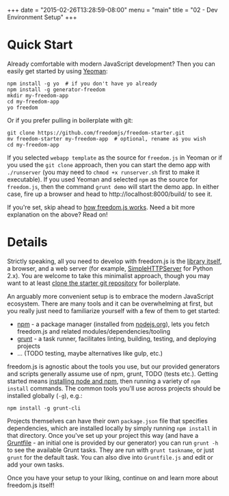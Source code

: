 +++
date = "2015-02-26T13:28:59-08:00"
menu = "main"
title = "02 - Dev Environment Setup"
+++

# Quick Start
Already comfortable with modern JavaScript development? Then you can
easily get started by using [Yeoman](http://yeoman.io):

    npm install -g yo  # if you don't have yo already
    npm install -g generator-freedom
    mkdir my-freedom-app
    cd my-freedom-app
    yo freedom

Or if you prefer pulling in boilerplate with git:

    git clone https://github.com/freedomjs/freedom-starter.git
    mv freedom-starter my-freedom-app  # optional, rename as you wish
    cd my-freedom-app

If you selected `webapp template` as the source for `freedom.js` in Yeoman
or if you used the `git clone` approach, then you can start the demo app with
`./runserver` (you may need to `chmod +x runserver.sh` first to make it
executable). If you used Yeoman and selected `npm` as the source for
`freedom.js`, then the command `grunt demo` will start the demo app. In either
case, fire up a browser and head to http://localhost:8000/build/ to see it.

If you're set, skip ahead to
[how freedom.js works](../03howfreedomworks). Need a bit more
explanation on the above? Read on!

# Details
Strictly speaking, all you need to develop with freedom.js is the
[library itself](http://www.freedomjs.org/dist/freedom/latest/freedom.js),
a browser, and a web server (for example,
[SimpleHTTPServer](https://docs.python.org/2/library/simplehttpserver.html)
for Python 2.x). You are welcome to take this minimalist approach,
though you may want to at least
[clone the starter git repository](http://TODO) for boilerplate.

An arguably more convenient setup is to embrace the modern JavaScript
ecosystem. There are many tools and it can be overwhelming at first,
but you really just need to familiarize yourself with a few of them to
get started:

- [npm](https://www.npmjs.com/) - a package manager (installed from
  [nodejs.org](http://nodejs.org/)), lets you fetch freedom.js and
  related modules/dependencies/tooling
- [grunt](http://gruntjs.com/) - a task runner, facilitates linting,
building, testing, and deploying projects
- ... (TODO testing, maybe alternatives like gulp, etc.)

freedom.js is agnostic about the tools you use, but our provided
generators and scripts generally assume use of npm, grunt, TODO (tests
etc.). Getting started means
[installing node and npm](https://docs.npmjs.com/getting-started/installing-node),
then running a variety of `npm install` commands. The common tools
you'll use across projects should be installed globally (`-g`), e.g.:

    npm install -g grunt-cli

Projects themselves can have their own `package.json` file that
specifies dependencies, which are installed locally by simply running
`npm install` in that directory. Once you've set up your project this
way (and have a [Gruntfile](http://gruntjs.com/sample-gruntfile) - an
initial one is provided by our generator) you can run `grunt -h` to
see the available Grunt tasks. They are run with `grunt taskname`, or
just `grunt` for the default task. You can also dive into
`Gruntfile.js` and edit or add your own tasks.

Once you have your setup to your liking, continue on and learn more
about freedom.js itself!

